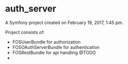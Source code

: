 auth_server
===========

A Symfony project created on February 19, 2017, 1:45 pm.

Project consists of:
 - FOSUserBundle for authorization
 - FOSOAuthServerBundle for authentication
 - FOSRestBundle for api handling @TODO
 - 
